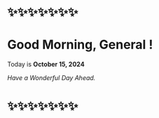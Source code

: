 
# ✨✨✨✨✨✨✨


# Good Morning, **General** ! 

Today is **October 15, 2024** 

 *Have a Wonderful Day Ahead.*
# ✨✨✨✨✨✨✨

